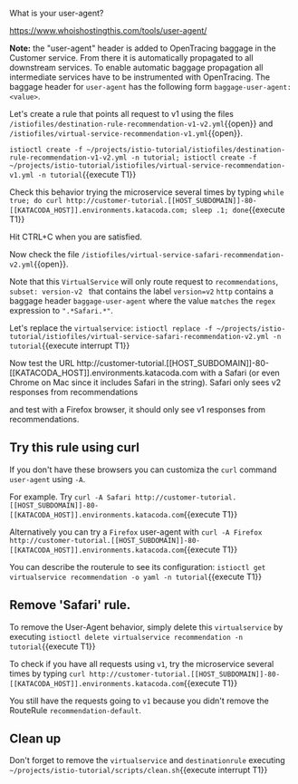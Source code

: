 What is your user-agent?

<https://www.whoishostingthis.com/tools/user-agent/>

**Note:** the "user-agent" header is added to OpenTracing baggage in the Customer service. From there it is automatically propagated to all downstream services. To enable automatic baggage propagation all intermediate services have to be instrumented with OpenTracing. The baggage header for `user-agent` has the following form `baggage-user-agent: <value>`.

Let's create a rule that points all request to v1 using the files `/istiofiles/destination-rule-recommendation-v1-v2.yml`{{open}} and `/istiofiles/virtual-service-recommendation-v1.yml`{{open}}.

`istioctl create -f ~/projects/istio-tutorial/istiofiles/destination-rule-recommendation-v1-v2.yml -n tutorial; istioctl create -f ~/projects/istio-tutorial/istiofiles/virtual-service-recommendation-v1.yml -n tutorial`{{execute T1}}

Check this behavior trying the microservice several times by typing `while true; do curl http://customer-tutorial.[[HOST_SUBDOMAIN]]-80-[[KATACODA_HOST]].environments.katacoda.com; sleep .1; done`{{execute T1}}

Hit CTRL+C when you are satisfied.

Now check the file `/istiofiles/virtual-service-safari-recommendation-v2.yml`{{open}}.

Note that this `VirtualService` will only route request to `recommendations`, `subset: version-v2 `  that contains the label `version=v2`  `http` contains a baggage header `baggage-user-agent` where the value `matches` the `regex` expression to `".*Safari.*"`.

Let's replace the `virtualservice`: `istioctl replace -f ~/projects/istio-tutorial/istiofiles/virtual-service-safari-recommendation-v2.yml -n tutorial`{{execute interrupt T1}}

Now test the URL http://customer-tutorial.[[HOST_SUBDOMAIN]]-80-[[KATACODA_HOST]].environments.katacoda.com with a Safari (or even Chrome on Mac since it includes Safari in the string). Safari only sees v2 responses from recommendations

and test with a Firefox browser, it should only see v1 responses from recommendations.


## Try this rule using curl

If you don't have these browsers you can customiza the `curl` command `user-agent` using `-A`.

For example. Try `curl -A Safari http://customer-tutorial.[[HOST_SUBDOMAIN]]-80-[[KATACODA_HOST]].environments.katacoda.com`{{execute T1}}

Alternatively you can try a `Firefox` user-agent with `curl -A Firefox http://customer-tutorial.[[HOST_SUBDOMAIN]]-80-[[KATACODA_HOST]].environments.katacoda.com`{{execute T1}}

You can describe the routerule to see its configuration: `istioctl get virtualservice recommendation -o yaml -n tutorial`{{execute T1}} 

## Remove 'Safari' rule.

To remove the User-Agent behavior, simply delete this `virtualservice` by executing `istioctl delete virtualservice recommendation -n tutorial`{{execute T1}}

To check if you have all requests using `v1`, try the microservice several times by typing `curl http://customer-tutorial.[[HOST_SUBDOMAIN]]-80-[[KATACODA_HOST]].environments.katacoda.com`{{execute T1}}

You still have the requests going to `v1` because you didn't remove the RouteRule `recommendation-default`.

## Clean up

Don't forget to remove the `virtualservice` and `destinationrule` executing `~/projects/istio-tutorial/scripts/clean.sh`{{execute interrupt T1}}
